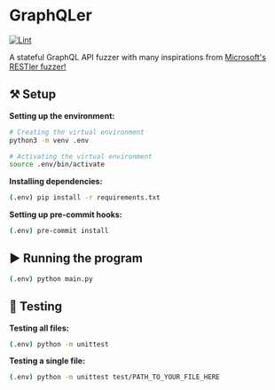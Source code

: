 # GraphQLer

[![Lint](https://github.com/omar2535/GraphQLer/actions/workflows/lint.yml/badge.svg)](https://github.com/omar2535/GraphQLer/actions/workflows/lint.yml)

A stateful GraphQL API fuzzer with many inspirations from [Microsoft's RESTler fuzzer!](https://github.com/microsoft/restler-fuzzer)

## ⚒ Setup

**Setting up the environment:**

```sh
# Creating the virtual environment
python3 -m venv .env

# Activating the virtual environment
source .env/bin/activate
```

**Installing dependencies:**

```sh
(.env) pip install -r requirements.txt
```

**Setting up pre-commit hooks:**

```sh
(.env) pre-commit install
```

## ▶ Running the program

```sh
(.env) python main.py
```

## 🧪 Testing

**Testing all files:**

```sh
(.env) python -m unittest
```

**Testing a single file:**

```sh
(.env) python -m unittest test/PATH_TO_YOUR_FILE_HERE
```
